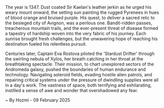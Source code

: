
The year is 1347.  Dust coated Sir Kaelan's leather jerkin as he urged his weary mount onward, the setting sun painting the rugged Pyrenees in hues of blood orange and bruised purple.  His quest, to deliver a sacred relic to the besieged city of Avignon, was a perilous one. Bandit-ridden passes, treacherous mountain trails, and the ever-present threat of disease formed a tapestry of hardship woven into the very fabric of his journey.  Each sunrise brought fresh challenges, but the unwavering hope of reaching his destination fueled his relentless pursuit.


Centuries later, Captain Eva Rostova piloted the 'Stardust Drifter' through the swirling nebula of Xylos, her breath catching in her throat at the breathtaking spectacle.  Their mission, to chart unexplored sectors of the Andromeda galaxy, pushed the boundaries of human endurance and technology.  Navigating asteroid fields, evading hostile alien patrols, and repairing critical systems under the pressure of dwindling supplies were all in a day's work.  The vastness of space, both terrifying and exhilarating, instilled a sense of awe and wonder that overshadowed any fear.

~ By Hozmi - 09 February 2025
